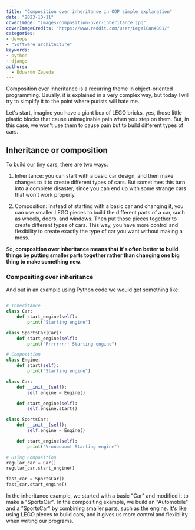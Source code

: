 ```yaml
---
title: "Composition over inheritance in OOP simple explanation"
date: "2023-10-11"
coverImage: "images/composition-over-inheritance.jpg"
coverImageCredits: "https://www.reddit.com/user/LegalCan4801/"
categories:
- devops
- "Software architecture"
keywords:
- python
- django
authors:
  - Eduardo Zepeda
---
```


Composition over inheritance is a recurring theme in object-oriented programming. Usually, it is explained in a very complex way, but today I will try to simplify it to the point where purists will hate me. 

Let's start, imagine you have a giant box of LEGO bricks, yes, those little plastic blocks that cause unimaginable pain when you step on them. But, in this case, we won't use them to cause pain but to build different types of cars.

## Inheritance or composition

To build our tiny cars, there are two ways:

1. Inheritance: you can start with a basic car design, and then make changes to it to create different types of cars. But sometimes this turn into a complete disaster, since you can end up with some strange cars that won't work properly.

2. Composition: Instead of starting with a basic car and changing it, you can use smaller LEGO pieces to build the different parts of a car, such as wheels, doors, and windows. Then put those pieces together to create different types of cars. This way, you have more control and flexibility to create exactly the type of car you want without making a mess.

So, **composition over inheritance means that it's often better to build things by putting smaller parts together rather than changing one big thing to make something new**.

### Compositing over inheritance

And put in an example using Python code we would get something like:

```python

# Inheritance 
class Car:
    def start_engine(self):
        print("Starting engine")

class SportsCar(Car):
    def start_engine(self):
        print("Rrrrrrrr! Starting engine")

# Composition 
class Engine:
    def start(self):
        print("Starting engine")

class Car:
    def __init__(self):
        self.engine = Engine()

    def start_engine(self):
        self.engine.start()

class SportsCar:
    def __init__(self):
        self.engine = Engine()

    def start_engine(self):
        print("Vroooooom! Starting engine")

# Using Composition
regular_car = Car()
regular_car.start_engine()

fast_car = SportsCar()
fast_car.start_engine()
```

In the inheritance example, we started with a basic "Car" and modified it to make a "SportsCar". In the compositing example, we build an "Automobile" and a "SportsCar" by combining smaller parts, such as the engine. It's like using LEGO pieces to build cars, and it gives us more control and flexibility when writing our programs.